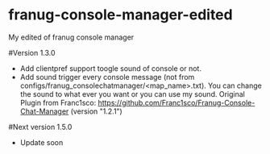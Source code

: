 # franug-console-manager-edited
My edited of franug console manager

#Version 1.3.0
- Add clientpref support toogle sound of console or not.
- Add sound trigger every console message (not from configs/franug_consolechatmanager/<map_name>.txt). You can change the sound to what ever you want or you can use my sound.
Original Plugin from Franc1sco: https://github.com/Franc1sco/Franug-Console-Chat-Manager (version "1.2.1")

#Next version 1.5.0
- Update soon
